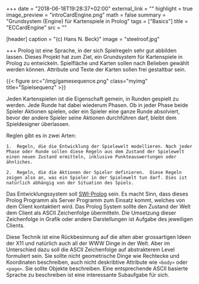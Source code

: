 +++
date = "2018-06-18T19:28:37+02:00"
external_link = ""
highlight = true
image_preview = "introCardEngine.png"
math = false
summary = "Grundsystem (Engine) für Kartenspiele in Prolog"
tags = ["Basics"]
title = "ECCardEngine"
src = ""

[header]
  caption = "(c) Hans N. Beck)"
  image = "steelroof.jpg"

+++
Prolog ist eine Sprache, in der sich Spielregeln sehr gut abbilden lassen. Dieses Projekt hat zum Ziel, ein Grundsystem für Kartenspiele in Prolog zu entwickeln. Spielfläche und Karten sollen nach Belieben gewählt werden können. Attribute und Texte der Karten sollen frei gestaltbar sein.

{{< figure src="/img/gamesequence.png" class="myimg" title="Spielsequenz" >}}

Jeden Kartenspielen ist die Eigenschaft gemein, in Runden gespielt zu werden. Jede Runde hat dabei wiederum Phasen.  Ob in jeder Phase beide Spieler Aktionen spielen, oder ein Spieler eine ganze Runde absolviert, bevor der andere Spieler seine Aktionen durchführen darf, bleibt dem Spieldesigner überlassen. 

Reglen gibt es in zwei Arten: 

	1.  Regeln, die die Entwicklung der Spielewelt modellieren. Nach jeder Phase oder Runde sollen diese Regeln aus dem Zustand der Spielewelt einen neuen Zustand ermitteln, inklusive Punkteauswertungen oder ähnliches.

	2.  Regeln, die die Aktionen der Spieler definieren.  Diese Regeln zeigen also an, was ein Spieler in der Spielewelt tun darf. Dies ist natürlich abhängig von der Situation des Spiels.


Das Entwicklungssystem soll [SWI-Prolog](http://www.swi-prolog.org) sein. Es macht Sinn, dass dieses Prolog Programm als Server Programm zum Einsatz kommt, welches von dem Client kontaktiert wird. Das Prolog System sollte den Zustand der Welt dem Client als ASCII Zeichenfolge übermitteln. Die Umsetzung dieser Zeichenfolge in Grafik oder andere Darstellungen ist Aufgabe des jeweiligen Clients. 

Diese Technik ist eine Rückbesinnung auf die alten aber grossartigen Ideen der X11 und natürlich auch all der WWW Dinge in der Welt. Aber im Unterschied dazu soll die ASCII Zeichenfolge auf abstrakterem Level formuliert sein. Sie sollte nicht geometrische Dinge wie Rechtecke und Koordinaten beschreiben, auch nicht deskribtive Attribute wie `<body>` oder `<page>`. Sie sollte Objekte beschreiben. Eine entsprechende ASCII basierte Sprache zu beschreiben ist eine interessante Subaufgabe für sich.
